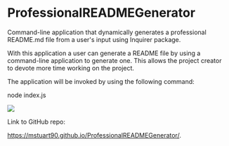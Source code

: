 # ProfessionalREADMEGenerator
Command-line application that dynamically generates a professional README.md file from a user's input using Inquirer package.


With this application a user can generate a README file by using a command-line application to generate one. This allows the project creator to devote more time working on the project.


The application will be invoked by using the following command:


node index.js




![](ProfessionalREADMEGenerator.gif)


Link to GitHub repo:

https://mstuart90.github.io/ProfessionalREADMEGenerator/.
